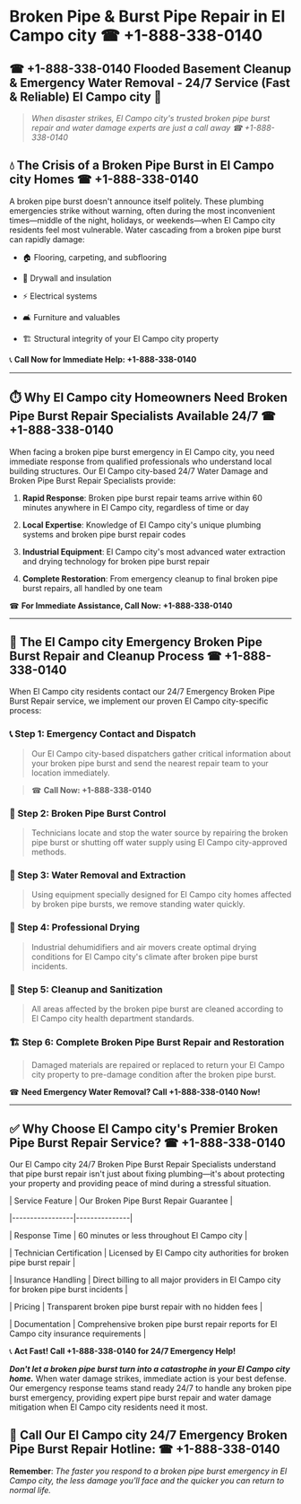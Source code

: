 # Broken Pipe & Burst Pipe Repair in El Campo city ☎ +1-888-338-0140  
## ☎ +1-888-338-0140 Flooded Basement Cleanup & Emergency Water Removal - 24/7 Service (Fast & Reliable) El Campo city 🚨  

> *When disaster strikes, El Campo city's trusted broken pipe burst repair and water damage experts are just a call away ☎ +1-888-338-0140*  

## 💧 The Crisis of a Broken Pipe Burst in El Campo city Homes ☎ +1-888-338-0140  

A broken pipe burst doesn't announce itself politely. These plumbing emergencies strike without warning, often during the most inconvenient times—middle of the night, holidays, or weekends—when El Campo city residents feel most vulnerable. Water cascading from a broken pipe burst can rapidly damage:  

* 🏠 Flooring, carpeting, and subflooring  
* 🧱 Drywall and insulation  
* ⚡ Electrical systems  
* 🛋️ Furniture and valuables  
* 🏗️ Structural integrity of your El Campo city property  

📞 **Call Now for Immediate Help: +1-888-338-0140**  

---  

## ⏱️ Why El Campo city Homeowners Need Broken Pipe Burst Repair Specialists Available 24/7 ☎ +1-888-338-0140  

When facing a broken pipe burst emergency in El Campo city, you need immediate response from qualified professionals who understand local building structures. Our El Campo city-based 24/7 Water Damage and Broken Pipe Burst Repair Specialists provide:  

1. **Rapid Response**: Broken pipe burst repair teams arrive within 60 minutes anywhere in El Campo city, regardless of time or day  
2. **Local Expertise**: Knowledge of El Campo city's unique plumbing systems and broken pipe burst repair codes  
3. **Industrial Equipment**: El Campo city's most advanced water extraction and drying technology for broken pipe burst repair  
4. **Complete Restoration**: From emergency cleanup to final broken pipe burst repairs, all handled by one team  

☎ **For Immediate Assistance, Call Now: +1-888-338-0140**  

---  

## 🔧 The El Campo city Emergency Broken Pipe Burst Repair and Cleanup Process ☎ +1-888-338-0140  

When El Campo city residents contact our 24/7 Emergency Broken Pipe Burst Repair service, we implement our proven El Campo city-specific process:  

### 📞 Step 1: Emergency Contact and Dispatch  
> Our El Campo city-based dispatchers gather critical information about your broken pipe burst and send the nearest repair team to your location immediately.  
> ☎ **Call Now: +1-888-338-0140**  

### 🚿 Step 2: Broken Pipe Burst Control  
> Technicians locate and stop the water source by repairing the broken pipe burst or shutting off water supply using El Campo city-approved methods.  

### 🌊 Step 3: Water Removal and Extraction  
> Using equipment specially designed for El Campo city homes affected by broken pipe bursts, we remove standing water quickly.  

### 💨 Step 4: Professional Drying  
> Industrial dehumidifiers and air movers create optimal drying conditions for El Campo city's climate after broken pipe burst incidents.  

### 🧼 Step 5: Cleanup and Sanitization  
> All areas affected by the broken pipe burst are cleaned according to El Campo city health department standards.  

### 🏗️ Step 6: Complete Broken Pipe Burst Repair and Restoration  
> Damaged materials are repaired or replaced to return your El Campo city property to pre-damage condition after the broken pipe burst.  

☎ **Need Emergency Water Removal? Call +1-888-338-0140 Now!**  

---  

## ✅ Why Choose El Campo city's Premier Broken Pipe Burst Repair Service? ☎ +1-888-338-0140  

Our El Campo city 24/7 Broken Pipe Burst Repair Specialists understand that pipe burst repair isn't just about fixing plumbing—it's about protecting your property and providing peace of mind during a stressful situation.  

| Service Feature | Our Broken Pipe Burst Repair Guarantee |  
|-----------------|---------------|  
| Response Time | 60 minutes or less throughout El Campo city |  
| Technician Certification | Licensed by El Campo city authorities for broken pipe burst repair |  
| Insurance Handling | Direct billing to all major providers in El Campo city for broken pipe burst incidents |  
| Pricing | Transparent broken pipe burst repair with no hidden fees |  
| Documentation | Comprehensive broken pipe burst repair reports for El Campo city insurance requirements |  

📞 **Act Fast! Call +1-888-338-0140 for 24/7 Emergency Help!**  

***Don't let a broken pipe burst turn into a catastrophe in your El Campo city home.*** When water damage strikes, immediate action is your best defense. Our emergency response teams stand ready 24/7 to handle any broken pipe burst emergency, providing expert pipe burst repair and water damage mitigation when El Campo city residents need it most.  

## 📱 Call Our El Campo city 24/7 Emergency Broken Pipe Burst Repair Hotline: ☎ +1-888-338-0140  

**Remember**: *The faster you respond to a broken pipe burst emergency in El Campo city, the less damage you'll face and the quicker you can return to normal life.*
